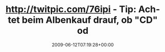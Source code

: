 ---
retweeted: false
source: <a href="http://twitter.com" rel="nofollow">Twitter Web Client</a>
entities:
  hashtags:
  - text: plattenspielerfail
    indices:
    - '89'
    - '108'
  symbols: []
  user_mentions: []
  urls: []
display_text_range:
- '0'
- '108'
favorite_count: '0'
id_str: '2128640425'
truncated: false
retweet_count: '0'
id: '2128640425'
created_at: Fri Jun 12 07:19:28 +0000 2009
favorited: false
full_text: 'http://twitpic.com/76ipi - Tip: Achtet beim Albenkauf drauf, ob "CD" oder
  "LP" steht...! #plattenspielerfail'
lang: de
tags:
- plattenspielerfail
- pesos/twitter
date: '2009-06-12T07:19:28+00:00'
src: https://twitter.com/bascht/status/2128640425
original_url: https://twitter.com/bascht/status/2128640425
type: twitter_tweet
text: 'http://twitpic.com/76ipi - Tip: Achtet beim Albenkauf drauf, ob "CD" oder "LP"
  steht...! #plattenspielerfail'
title: 'http://twitpic.com/76ipi - Tip: Achtet beim Albenkauf drauf, ob "CD" od'

---